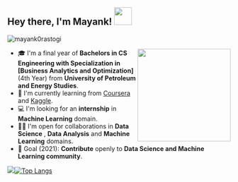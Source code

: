 ## Hey there, I'm Mayank! <img src="https://media.tenor.com/images/3b388fe03da271d2674faf85eb7c3fcd/tenor.gif" width=40 height=40 />  

<p align="left"> <img src="https://komarev.com/ghpvc/?username=mayank0rastogi" alt="mayank0rastogi" /> </p>

<img align='right' src="https://github.com/mayank0rastogi/mayank0rastogi/blob/main/AIML.gif" width="210">

- 🎓 I'm a final year of **Bachelors in CS Engineering with Specialization in [Business Analytics and Optimization]** (4th Year) from **University of Petroleum and Energy Studies**.
- 🌱 I'm currently learning from [Coursera](https://www.coursera.org/) and [Kaggle](https://www.kaggle.com/).
- 💻 I'm looking for an **internship** in **Machine Learning** domain.
- 🤝🏻 I'm open for collaborations in **Data Science** , **Data Analysis** and **Machine Learning** domains.
- 🎯 Goal (2021): **Contribute** openly to **Data Science and Machine Learning community**.

<img src = "https://github-readme-stats.vercel.app/api?username=mayank0rastogi&count_private=true&&show_icons=true&&theme=dark">[![Top Langs](https://github-readme-stats.vercel.app/api/top-langs/?username=mayank0rastogi&layout=compact&theme=merko)](https://github.com/mayank0rastogi/github-readme-stats)
<!-- 
https://github-readme-stats.vercel.app/api?username=mayank0rastogi -->




